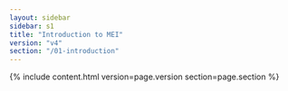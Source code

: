 ```yaml
---
layout: sidebar
sidebar: s1
title: "Introduction to MEI"
version: "v4"
section: "/01-introduction"
---
```

{% include content.html version=page.version section=page.section %}
